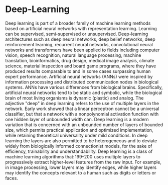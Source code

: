 # Deep-Learning
Deep learning is part of a broader family of machine learning methods based on artificial neural networks with representation learning. Learning can be supervised, semi-supervised or unsupervised.
Deep-learning architectures such as deep neural networks, deep belief networks, deep reinforcement learning, recurrent neural networks, convolutional neural networks and transformers have been applied to fields including computer vision, speech recognition, natural language processing, machine translation, bioinformatics, drug design, medical image analysis, climate science, material inspection and board game programs, where they have produced results comparable to and in some cases surpassing human expert performance.
Artificial neural networks (ANNs) were inspired by information processing and distributed communication nodes in biological systems. ANNs have various differences from biological brains. Specifically, artificial neural networks tend to be static and symbolic, while the biological brain of most living organisms is dynamic (plastic) and analog.
The adjective "deep" in deep learning refers to the use of multiple layers in the network. Early work showed that a linear perceptron cannot be a universal classifier, but that a network with a nonpolynomial activation function with one hidden layer of unbounded width can. Deep learning is a modern variation that is concerned with an unbounded number of layers of bounded size, which permits practical application and optimized implementation, while retaining theoretical universality under mild conditions. In deep learning the layers are also permitted to be heterogeneous and to deviate widely from biologically informed connectionist models, for the sake of efficiency, trainability and understandability. 
Deep learning is a class of machine learning algorithms that: 199–200  uses multiple layers to progressively extract higher-level features from the raw input. For example, in image processing, lower layers may identify edges, while higher layers may identify the concepts relevant to a human such as digits or letters or faces.

